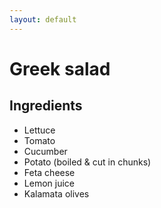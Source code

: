 ```yaml
---
layout: default
---
```

# Greek salad
## Ingredients
* Lettuce
* Tomato
* Cucumber
* Potato (boiled & cut in chunks)
* Feta cheese
* Lemon juice
* Kalamata olives
